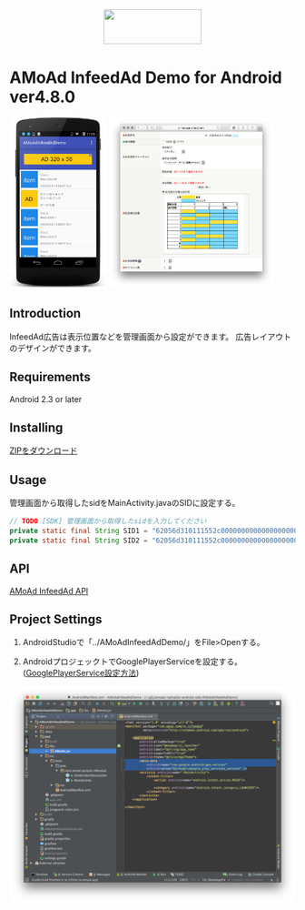 <div align="center">
<img width="172" height="61" src="http://www.amoad.com/images/logo.png">
</div>

# AMoAd InfeedAd Demo for Android ver4.8.0

<img height="300" src="docs/res/ScreenShot01.png">
<img height="300" src="docs/res/ScreenShot02.png">

## Introduction

InfeedAd広告は表示位置などを管理画面から設定ができます。
広告レイアウトのデザインができます。

## Requirements

Android 2.3 or later

## Installing

[ZIPをダウンロード](https://github.com/amoad/amoad-nativelist-android-sdk/archive/master.zip)

## Usage

管理画面から取得したsidをMainActivity.javaのSIDに設定する。

```java
// TODO [SDK] 管理画面から取得したsidを入力してください
private static final String SID1 = "62056d310111552c000000000000000000000000000000000000000000000000";
private static final String SID2 = "62056d310111552c000000000000000000000000000000000000000000000000";
```

## API

[AMoAd InfeedAd API](https://cdn.rawgit.com/amoad/amoad-nativelist-android-sdk/master/docs/javadoc/index.html)

## Project Settings

1. AndroidStudioで「../AMoAdInfeedAdDemo/」をFile>Openする。

2. AndroidプロジェックトでGooglePlayerServiceを設定する。
   ([GooglePlayerService設定方法](https://developers.google.com/android/guides/setup#add_google_play_services_to_your_project))

<img width="640" src="docs/res/ScreenShot03.png">

